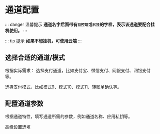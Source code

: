 # 通道配置

::: danger 温馨提示
**通道名字后面带有`监控端`或`代挂`的字样，表示该通道要配合挂机使用。**
:::

::: tip 提示
**如果不想挂机，可使用云端**
:::

## 选择合适的通道/模式

根据实际需求：
选择支付通道，比如支付宝、微信支付、网银支付、网银支付等。

选择支付模式，比如模式9、模式10、模式11、转账单确认等。

## 配置通道参数

根据通道特性，填写通道所需的参数，例如通道名称、应用私钥等。

高级设置选填
